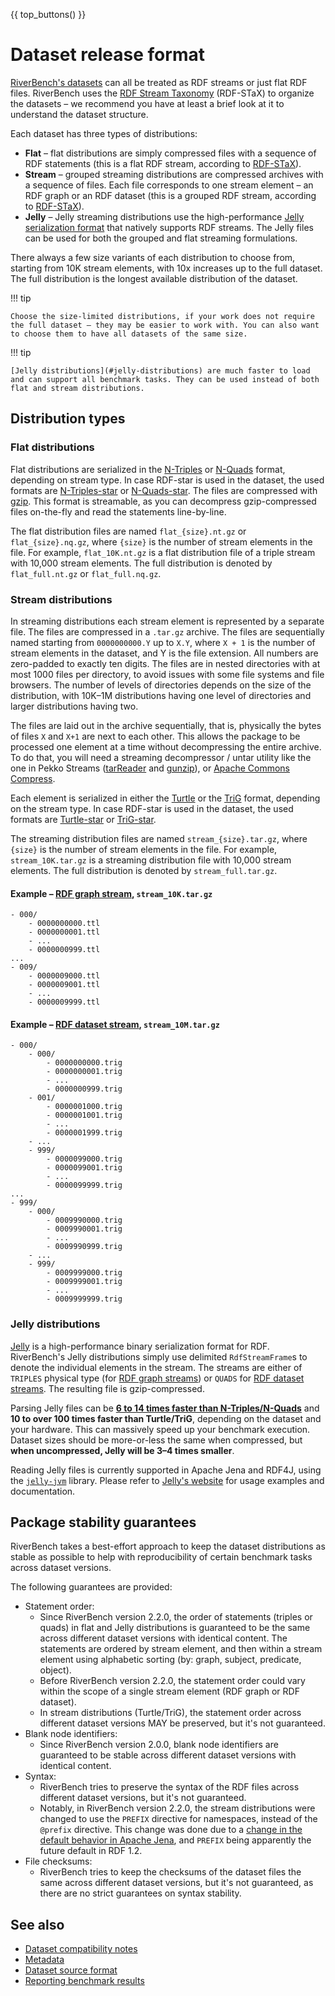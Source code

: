 {{ top_buttons() }}

# Dataset release format

[RiverBench's datasets](../datasets/index.md) can all be treated as RDF streams or just flat RDF files. RiverBench uses the [RDF Stream Taxonomy](https://w3id.org/stax/dev/taxonomy) (RDF-STaX) to organize the datasets – we recommend you have at least a brief look at it to understand the dataset structure.

Each dataset has three types of distributions: 

- **Flat** – flat distributions are simply compressed files with a sequence of RDF statements (this is a flat RDF stream, according to [RDF-STaX](https://w3id.org/stax/dev/taxonomy)).
- **Stream** – grouped streaming distributions are compressed archives with a sequence of files. Each file corresponds to one stream element – an RDF graph or an RDF dataset (this is a grouped RDF stream, according to [RDF-STaX](https://w3id.org/stax/dev/taxonomy)).
- **Jelly** – Jelly streaming distributions use the high-performance [Jelly serialization format](https://github.com/Jelly-RDF) that natively supports RDF streams. The Jelly files can be used for both the grouped and flat streaming formulations.

There always a few size variants of each distribution to choose from, starting from 10K stream elements, with 10x increases up to the full dataset. The full distribution is the longest available distribution of the dataset.

!!! tip

    Choose the size-limited distributions, if your work does not require the full dataset – they may be easier to work with. You can also want to choose them to have all datasets of the same size.

!!! tip

    [Jelly distributions](#jelly-distributions) are much faster to load and can support all benchmark tasks. They can be used instead of both flat and stream distributions.

## Distribution types

### Flat distributions

Flat distributions are serialized in the [N-Triples](https://www.w3.org/TR/n-triples/) or [N-Quads](https://www.w3.org/TR/n-quads/) format, depending on stream type. In case RDF-star is used in the dataset, the used formats are [N-Triples-star](https://www.w3.org/2021/12/rdf-star.html#n-triples-star) or [N-Quads-star](https://www.w3.org/2021/12/rdf-star.html#n-quads-star). The files are compressed with [gzip](https://en.wikipedia.org/wiki/Gzip). This format is streamable, as you can decompress gzip-compressed files on-the-fly and read the statements line-by-line.

The flat distribution files are named `flat_{size}.nt.gz` or `flat_{size}.nq.gz`, where `{size}` is the number of stream elements in the file. For example, `flat_10K.nt.gz` is a flat distribution file of a triple stream with 10,000 stream elements. The full distribution is denoted by `flat_full.nt.gz` or `flat_full.nq.gz`.

### Stream distributions

In streaming distributions each stream element is represented by a separate file. The files are compressed in a `.tar.gz` archive. The files are sequentially named starting from `0000000000.Y` up to `X.Y`, where `X + 1` is the number of stream elements in the dataset, and Y is the file extension. All numbers are zero-padded to exactly ten digits. The files are in nested directories with at most 1000 files per directory, to avoid issues with some file systems and file browsers. The number of levels of directories depends on the size of the distribution, with 10K–1M distributions having one level of directories and larger distributions having two.

The files are laid out in the archive sequentially, that is, physically the bytes of files `X` and `X+1` are next to each other. This allows the package to be processed one element at a time without decompressing the entire archive. To do that, you will need a streaming decompressor / untar utility like the one in Pekko Streams ([tarReader](https://pekko.apache.org/docs/pekko-connectors/current/file.html#tar-archive) and [gunzip](https://pekko.staged.apache.org/docs/pekko/current/stream/operators/Compression/gunzip.html)), or [Apache Commons Compress](https://commons.apache.org/proper/commons-compress/).

Each element is serialized in either the [Turtle](https://www.w3.org/TR/turtle/) or the [TriG](https://www.w3.org/TR/trig/) format, depending on the stream type. In case RDF-star is used in the dataset, the used formats are [Turtle-star](https://www.w3.org/2021/12/rdf-star.html#turtle-star) or [TriG-star](https://www.w3.org/2021/12/rdf-star.html#trig-star).

The streaming distribution files are named `stream_{size}.tar.gz`, where `{size}` is the number of stream elements in the file. For example, `stream_10K.tar.gz` is a streaming distribution file with 10,000 stream elements. The full distribution is denoted by `stream_full.tar.gz`.

#### Example – [RDF graph stream](https://w3id.org/stax/dev/taxonomy#rdf-graph-stream), `stream_10K.tar.gz`

```
- 000/
    - 0000000000.ttl
    - 0000000001.ttl
    - ...
    - 0000000999.ttl
...
- 009/
    - 0000009000.ttl
    - 0000009001.ttl
    - ...
    - 0000009999.ttl
```

#### Example – [RDF dataset stream](https://w3id.org/stax/dev/taxonomy#rdf-dataset-stream), `stream_10M.tar.gz`

```
- 000/
    - 000/
        - 0000000000.trig
        - 0000000001.trig
        - ...
        - 0000000999.trig
    - 001/
        - 0000001000.trig
        - 0000001001.trig
        - ...
        - 0000001999.trig
    - ...
    - 999/
        - 0000099000.trig
        - 0000099001.trig
        - ...
        - 0000099999.trig
...
- 999/
    - 000/
        - 0009990000.trig
        - 0009990001.trig
        - ...
        - 0009990999.trig
    - ...
    - 999/
        - 0009999000.trig
        - 0009999001.trig
        - ...
        - 0009999999.trig
```

### Jelly distributions

[Jelly](https://w3id.org/jelly) is a high-performance binary serialization format for RDF. RiverBench's Jelly distributions simply use delimited `RdfStreamFrame`s to denote the individual elements in the stream. The streams are either of `TRIPLES` physical type (for [RDF graph streams](https://w3id.org/stax/dev/taxonomy#rdf-graph-stream)) or `QUADS` for [RDF dataset streams](https://w3id.org/stax/dev/taxonomy#rdf-dataset-stream). The resulting file is gzip-compressed.

Parsing Jelly files can be [**6 to 14 times faster than N-Triples/N-Quads**](https://w3id.org/jelly/1.0.x/performance) and **10 to over 100 times faster than Turtle/TriG**, depending on the dataset and your hardware. This can massively speed up your benchmark execution. Dataset sizes should be more-or-less the same when compressed, but **when uncompressed, Jelly will be 3–4 times smaller**.

Reading Jelly files is currently supported in Apache Jena and RDF4J, using the [`jelly-jvm`](https://w3id.org/jelly/jelly-jvm) library. Please refer to [Jelly's website](https://w3id.org/jelly) for usage examples and documentation.

## Package stability guarantees

RiverBench takes a best-effort approach to keep the dataset distributions as stable as possible to help with reproducibility of certain benchmark tasks across dataset versions.

The following guarantees are provided:

- Statement order:
    - Since RiverBench version 2.2.0, the order of statements (triples or quads) in flat and Jelly distributions is guaranteed to be the same across different dataset versions with identical content. The statements are ordered by stream element, and then within a stream element using alphabetic sorting (by: graph, subject, predicate, object).
    - Before RiverBench version 2.2.0, the statement order could vary within the scope of a single stream element (RDF graph or RDF dataset).
    - In stream distributions (Turtle/TriG), the statement order across different dataset versions MAY be preserved, but it's not guaranteed.
- Blank node identifiers:
    - Since RiverBench version 2.0.0, blank node identifiers are guaranteed to be stable across different dataset versions with identical content.
- Syntax:
    - RiverBench tries to preserve the syntax of the RDF files across different dataset versions, but it's not guaranteed.
    - Notably, in RiverBench version 2.2.0, the stream distributions were changed to use the `PREFIX` directive for namespaces, instead of the `@prefix` directive. This change was done due to a [change in the default behavior in Apache Jena](https://github.com/apache/jena/issues/2037), and `PREFIX` being apparently the future default in RDF 1.2.
- File checksums:
    - RiverBench tries to keep the checksums of the dataset files the same across different dataset versions, but it's not guaranteed, as there are no strict guarantees on syntax stability.

## See also

- [Dataset compatibility notes](dataset-compat-notes.md)
- [Metadata](metadata.md)
- [Dataset source format](dataset-source-format.md)
- [Reporting benchmark results](reporting-results.md)
